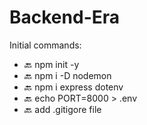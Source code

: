 # Backend-Era

 Initial commands: 
 
* 🔙  npm init -y
* 🔙  npm i -D nodemon
* 🔙  npm i express dotenv
* 🔙  echo PORT=8000 > .env
* 🔙  add .gitigore file

